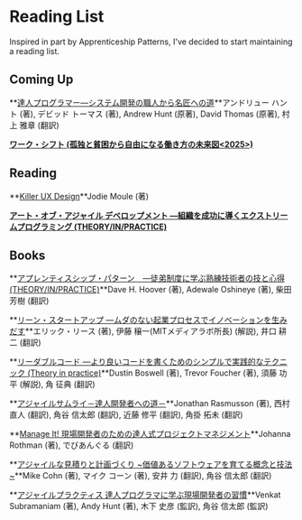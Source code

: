 Reading List
==========
Inspired in part by Apprenticeship Patterns, I've decided to start maintaining a reading list.

Coming Up
----------
**[達人プログラマー―システム開発の職人から名匠への道](http://www.amazon.co.jp/exec/obidos/ASIN/4894712741/changeworld-22/ref=nosim/)**アンドリュー ハント (著), デビッド トーマス (著), Andrew Hunt (原著), David Thomas (原著), 村上 雅章 (翻訳)

**[ワーク・シフト (孤独と貧困から自由になる働き方の未来図<2025>)](http://www.amazon.co.jp/exec/obidos/ASIN/B009DFJE9Q/changeworld-22/ref=nosim/)**

Reading
----------
**[Killer UX Design](http://www.amazon.co.jp/exec/obidos/ASIN/0987153099/changeworld-22/ref=nosim/)**Jodie Moule (著)

**[アート・オブ・アジャイル デベロップメント ―組織を成功に導くエクストリームプログラミング (THEORY/IN/PRACTICE)](http://www.amazon.co.jp/exec/obidos/ASIN/0987153099/changeworld-22/ref=nosim/)**

Books
----------
**[アプレンティスシップ・パターン　―徒弟制度に学ぶ熟練技術者の技と心得 (THEORY/IN/PRACTICE)](http://www.amazon.co.jp/exec/obidos/ASIN/4873114608/changeworld-22/ref=nosim/)**Dave H. Hoover (著), Adewale Oshineye (著), 柴田 芳樹 (翻訳)

**[リーン・スタートアップ ―ムダのない起業プロセスでイノベーションを生みだす](http://www.amazon.co.jp/exec/obidos/ASIN/4822248976/changeworld-22/ref=nosim/)**エリック・リース (著), 伊藤 穣一(MITメディアラボ所長) (解説), 井口 耕二 (翻訳)

**[リーダブルコード ―より良いコードを書くためのシンプルで実践的なテクニック (Theory in practice)](http://www.amazon.co.jp/exec/obidos/ASIN/4873115655/changeworld-22/ref=nosim/)**Dustin Boswell (著), Trevor Foucher (著), 須藤 功平 (解説), 角 征典 (翻訳)

**[アジャイルサムライ－達人開発者への道－](http://www.amazon.co.jp/exec/obidos/ASIN/4274068560/changeworld-22/ref=nosim/)**Jonathan Rasmusson (著), 西村 直人 (翻訳), 角谷 信太郎 (翻訳), 近藤 修平 (翻訳), 角掛 拓未 (翻訳)

**[Manage It! 現場開発者のための達人式プロジェクトマネジメント](http://www.amazon.co.jp/exec/obidos/ASIN/4274067297/changeworld-22/ref=nosim/)**Johanna Rothman (著), でびあんぐる (翻訳)

**[アジャイルな見積りと計画づくり ~価値あるソフトウェアを育てる概念と技法~](http://www.amazon.co.jp/exec/obidos/ASIN/4839924023/changeworld-22/ref=nosim/)**Mike Cohn (著), マイク コーン (著), 安井 力 (翻訳), 角谷 信太郎 (翻訳)

**[アジャイルプラクティス 達人プログラマに学ぶ現場開発者の習慣](http://www.amazon.co.jp/exec/obidos/ASIN/4274066940/changeworld-22/ref=nosim/)**Venkat Subramaniam (著), Andy Hunt (著), 木下 史彦 (監訳), 角谷 信太郎 (監訳)